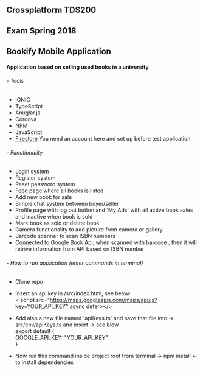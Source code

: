 ## Crossplatform TDS200

## Exam Spring 2018

## Bookify Mobile Application

#### Application based on selling used books in a university

###### - Tools
- IONIC
- TypeScript
- Anuglar.js
- Cordova
- NPM
- JavaScript
- [Firestore](https://firebase.google.com/) You need an account here and set up before test application

###### - Functionality
- Login system
- Register system
- Reset password system
- Feed page where all books is listed
- Add new book for sale
- Simple chat system between buyer/seller
- Profile page with log out button and 'My Ads' with all active book sales and inactive when book is sold
- Mark book as sold or delete book
- Camera functionality to add picture from camera or gallery
- Barcode scanner to scan ISBN numbers
- Connected to Google Book Api, when scanned with barcode , then it will retrive information from API based on ISBN number

###### - How to run application (enter commands in terminal)
- Clone repo
- Insert an api key in /src/index.html, see below<br/>
< script src="https://maps.googleapis.com/maps/api/js?key=YOUR_API_KEY" async defer></>
- Add also a new file named 'apiKeys.ts' and save that file into -> src/env/apiKeys.ts and insert -> see blow<br/>
export default {<br/>
  GOOGLE_API_KEY: "YOUR_API_KEY"<br/>
}

- Now run this command inside project root from terminal -> npm install <- to install dependencies

